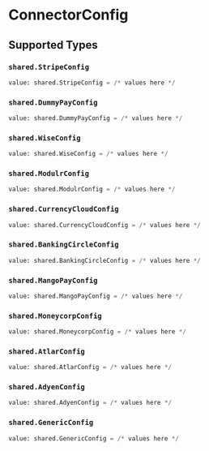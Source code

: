 # ConnectorConfig


## Supported Types

### `shared.StripeConfig`

```python
value: shared.StripeConfig = /* values here */
```

### `shared.DummyPayConfig`

```python
value: shared.DummyPayConfig = /* values here */
```

### `shared.WiseConfig`

```python
value: shared.WiseConfig = /* values here */
```

### `shared.ModulrConfig`

```python
value: shared.ModulrConfig = /* values here */
```

### `shared.CurrencyCloudConfig`

```python
value: shared.CurrencyCloudConfig = /* values here */
```

### `shared.BankingCircleConfig`

```python
value: shared.BankingCircleConfig = /* values here */
```

### `shared.MangoPayConfig`

```python
value: shared.MangoPayConfig = /* values here */
```

### `shared.MoneycorpConfig`

```python
value: shared.MoneycorpConfig = /* values here */
```

### `shared.AtlarConfig`

```python
value: shared.AtlarConfig = /* values here */
```

### `shared.AdyenConfig`

```python
value: shared.AdyenConfig = /* values here */
```

### `shared.GenericConfig`

```python
value: shared.GenericConfig = /* values here */
```

